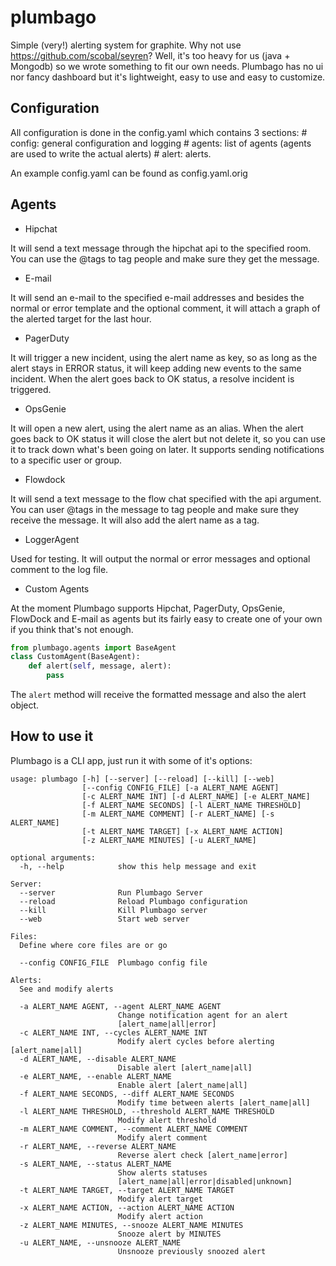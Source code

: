 plumbago
========

Simple (very!) alerting system for graphite.
Why not use https://github.com/scobal/seyren? Well, it's too heavy for us (java + Mongodb) so we wrote something to fit our own needs.
Plumbago has no ui nor fancy dashboard but it's lightweight, easy to use and easy to customize.

Configuration
-------------
All configuration is done in the config.yaml which contains 3 sections:
    # config: general configuration and logging
    # agents: list of agents (agents are used to write the actual alerts)
    # alert: alerts.

An example config.yaml can be found as config.yaml.orig

Agents
------
* Hipchat

It will send a text message through the hipchat api to the specified room. You can use the @tags to tag people and
make sure they get the message.

* E-mail

It will send an e-mail to the specified e-mail addresses and besides the normal or error template and the optional
comment, it will attach a graph of the alerted target for the last hour.

* PagerDuty

It will trigger a new incident, using the alert name as key, so as long as the alert stays in ERROR status, it will
keep adding new events to the same incident. When the alert goes back to OK status, a resolve incident is triggered.

* OpsGenie

It will open a new alert, using the alert name as an alias. When the alert goes back to OK status it will close the
alert but not delete it, so you can use it to track down what's been going on later. It supports sending notifications
to a specific user or group.

* Flowdock

It will send a text message to the flow chat specified with the api argument. You can user @tags in the message
to tag people and make sure they receive the message. It will also add the alert name as a tag.

* LoggerAgent

Used for testing. It will output the normal or error messages and optional comment to the log file.

* Custom Agents

At the moment Plumbago supports Hipchat, PagerDuty, OpsGenie, FlowDock and E-mail as agents but its fairly easy to
create one of your own if you think that's not enough.

```python
from plumbago.agents import BaseAgent
class CustomAgent(BaseAgent):
    def alert(self, message, alert):
        pass
```

The `alert` method will receive the formatted message and also the alert object.

How to use it
-------------
Plumbago is a CLI app, just run it with some of it's options:

```
usage: plumbago [-h] [--server] [--reload] [--kill] [--web]
                [--config CONFIG_FILE] [-a ALERT_NAME AGENT]
                [-c ALERT_NAME INT] [-d ALERT_NAME] [-e ALERT_NAME]
                [-f ALERT_NAME SECONDS] [-l ALERT_NAME THRESHOLD]
                [-m ALERT_NAME COMMENT] [-r ALERT_NAME] [-s ALERT_NAME]
                [-t ALERT_NAME TARGET] [-x ALERT_NAME ACTION]
                [-z ALERT_NAME MINUTES] [-u ALERT_NAME]

optional arguments:
  -h, --help            show this help message and exit

Server:
  --server              Run Plumbago Server
  --reload              Reload Plumbago configuration
  --kill                Kill Plumbago server
  --web                 Start web server

Files:
  Define where core files are or go

  --config CONFIG_FILE  Plumbago config file

Alerts:
  See and modify alerts

  -a ALERT_NAME AGENT, --agent ALERT_NAME AGENT
                        Change notification agent for an alert
                        [alert_name|all|error]
  -c ALERT_NAME INT, --cycles ALERT_NAME INT
                        Modify alert cycles before alerting [alert_name|all]
  -d ALERT_NAME, --disable ALERT_NAME
                        Disable alert [alert_name|all]
  -e ALERT_NAME, --enable ALERT_NAME
                        Enable alert [alert_name|all]
  -f ALERT_NAME SECONDS, --diff ALERT_NAME SECONDS
                        Modify time between alerts [alert_name|all]
  -l ALERT_NAME THRESHOLD, --threshold ALERT_NAME THRESHOLD
                        Modify alert threshold
  -m ALERT_NAME COMMENT, --comment ALERT_NAME COMMENT
                        Modify alert comment
  -r ALERT_NAME, --reverse ALERT_NAME
                        Reverse alert check [alert_name|error]
  -s ALERT_NAME, --status ALERT_NAME
                        Show alerts statuses
                        [alert_name|all|error|disabled|unknown]
  -t ALERT_NAME TARGET, --target ALERT_NAME TARGET
                        Modify alert target
  -x ALERT_NAME ACTION, --action ALERT_NAME ACTION
                        Modify alert action
  -z ALERT_NAME MINUTES, --snooze ALERT_NAME MINUTES
                        Snooze alert by MINUTES
  -u ALERT_NAME, --unsnooze ALERT_NAME
                        Unsnooze previously snoozed alert
```